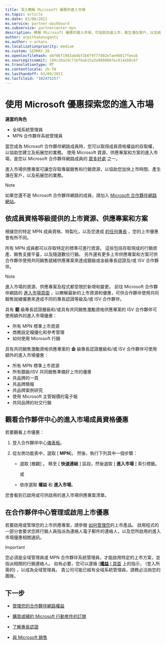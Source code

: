 ```yaml
---
title: 深入瞭解 Microsoft 優惠的進入市場
ms.topic: article
ms.date: 03/08/2021
ms.service: partner-dashboard
ms.subservice: partnercenter-mpn
description: 瞭解 Microsoft 優惠的進入市場，可協助加速上市、產生潛在客戶，以及拓展您的業務。
author: arpithakanuganti
ms.author: v-arkanu
ms.localizationpriority: medium
ms.custom: SEOMAY.20
ms.openlocfilehash: d4f06f1983ab4bf3b6f9f77d02e7ae94817feeab
ms.sourcegitcommit: 109c20a2dc71bf6ab15a3a9880807ec014eb8c67
ms.translationtype: MT
ms.contentlocale: zh-TW
ms.lasthandoff: 03/09/2021
ms.locfileid: "102475257"
---
```

# <a name="explore-your-go-to-market-with-microsoft-offers"></a>使用 Microsoft 優惠探索您的進入市場

**適當的角色**

- 全域系統管理員
- MPN 合作夥伴系統管理員

當您成為 Microsoft 合作夥伴網路成員時，您可以取得成員資格權益的存取權，以協助您建立及拓展您的業務。 使用 Microsoft 資源、供應專案和方案的進入市場，是您以 Microsoft 合作夥伴網路成員的 [眾多好處](https://partner.microsoft.com/manage-your-partner-network-benefits) 之一。

進入市場供應專案可讓您存取專屬銷售和行銷資源，以協助您加快上市時間、產生潛在客戶，以及拓展您的業務。

>[!NOTE]
>如果您還不是 Microsoft 合作夥伴網路的成員，請加入 [Microsoft 合作夥伴網路網站](https://partner.microsoft.com/membership)。

## <a name="go-to-market-resources-offers-and-programs-available-by-membership-level"></a>依成員資格等級提供的上市資源、供應專案和方案

根據您的特定 MPN 成員資格、特製化，以及您達成 [的任何專長](learn-about-competencies.md) ，您的上市優惠會有所不同。

所有 MPN 成員都可以存取特定的標準可進行資源。 這些包括存取現成的行銷資產、銷售支援平臺，以及隨選數位行銷。 另外還有更多上市供應專案和方案可供合作夥伴使用共同銷售就緒供應專案來達成銀級或金級專長認證及/或 ISV 合作夥伴。

>[!NOTE]
>進入市場的資源、供應專案及程式都受限於新增和變更。 前往 Microsoft 合作夥伴網路的 [進入市場頁面](https://partner.microsoft.com/membership/go-to-market) ，以瞭解最新的上市資源和優惠，可供合作夥伴使用共同銷售就緒優惠來達成不同的專長認證等級及/或 ISV 合作夥伴。

具有 **銀** 級專長認證層級和/或具有共同銷售激勵資格供應專案的 ISV 合作夥伴可使用額外的進入市場優惠：

- 所有 MPN 標準上市資源
- 商務設定檔優化和參考管理
- 如何使用 Microsoft 行銷

具有共同銷售激勵資格供應專案的 **金** 級專長認證層級和/或 ISV 合作夥伴可使用額外的進入市場優惠：

- 所有 MPN 標準上市資源
- 所有銀級/ISV 共同銷售準備好上市的優惠
- 共品牌的一頁
- 共品牌簡報
- 共品牌案例研究
- 使用 Microsoft 主管報價的電子報
- 共同品牌的社交行銷

## <a name="view-go-to-market-membership-offers-in-partner-center"></a>觀看合作夥伴中心的進入市場成員資格優惠

若要觀看上市優惠：

1. 登入合作夥伴中心[儀表板](https://partner.microsoft.com/dashboard)。

2. 從左側功能表中，選取 [ **MPN**]。 然後，執行下列其中一個步驟：

   - 選取 [概觀]  。 移至 [ **快速連結** ] 區段，然後選取 [ **進入市場** ] 索引標籤。

     或

   - 依序選取 **權益** 和 **進入市場**。

您會看到已啟用或可供啟用的進入市場供應專案清單。

## <a name="manage-or-activate-go-to-market-offers-in-partner-center"></a>在合作夥伴中心管理或啟用上市優惠

若要啟用或管理您的上市供應專案，請參閱 [如何管理您](manage-your-partner-network-benefits.md#manage-go-to-market-offers)的上市產品。 啟用程式的一部分會要求您將行銷人員指派為連絡人電子郵件的連絡人，以及您所啟用的進入市場優惠相關通訊。

>[!IMPORTANT]
>您必須是全域管理員或 MPN 合作夥伴系統管理員，才能啟用特定的上市方案，並指派相關的行銷連絡人。 如有必要，您可以遵循 [ [**權益** ] 頁面](https://partnercenter.microsoft.com/pcv/partnership/benefits) 上的指示， (登入所需的) ，以成為全域管理員。 貴公司可能已經有全域系統管理員，請務必洽詢您的團隊。

## <a name="next-steps"></a>下一步

- [管理您的合作夥伴網路權益](manage-your-partner-network-benefits.md)

- [購買或續約 Microsoft 行動套件的訂閱](mpn-get-action-pack.md)

- [了解專長認證](learn-about-competencies.md)

- [與 Microsoft 銷售](https://partner.microsoft.com/membership/sell-with-microsoft)
